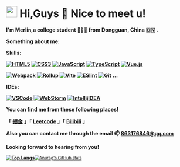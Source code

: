 <h1><img src="https://emojis.slackmojis.com/emojis/images/1531849430/4246/blob-sunglasses.gif?1531849430" width="30"/>  Hi,Guys 👋 Nice to meet u!</h1>

**I'm Merlin,a college student 👨🏻‍🎓 from Dongguan, China 🇨🇳  .**

**Something about me:**

**Skills:**

**[![HTML5](https://camo.githubusercontent.com/9a7c8c4ee62739436a191706be9f786a813dc377ce778522da198cb94874dc22/68747470733a2f2f696d672e736869656c64732e696f2f62616467652f2d48544d4c352d2532334534344432373f7374796c653d666c61742d737175617265266c6f676f3d68746d6c35266c6f676f436f6c6f723d666666666666)](https://camo.githubusercontent.com/9a7c8c4ee62739436a191706be9f786a813dc377ce778522da198cb94874dc22/68747470733a2f2f696d672e736869656c64732e696f2f62616467652f2d48544d4c352d2532334534344432373f7374796c653d666c61742d737175617265266c6f676f3d68746d6c35266c6f676f436f6c6f723d666666666666) [![CSS3](https://camo.githubusercontent.com/19d98ab99fe0a1a5c00ef27920be3ada8548f2476877db0598960ac2a5f8788d/68747470733a2f2f696d672e736869656c64732e696f2f62616467652f2d435353332d2532333135373242363f7374796c653d666c61742d737175617265266c6f676f3d63737333)](https://camo.githubusercontent.com/19d98ab99fe0a1a5c00ef27920be3ada8548f2476877db0598960ac2a5f8788d/68747470733a2f2f696d672e736869656c64732e696f2f62616467652f2d435353332d2532333135373242363f7374796c653d666c61742d737175617265266c6f676f3d63737333) [![JavaScript](https://camo.githubusercontent.com/a1309b252e82434062012a8073fa9fc1416a96289b7ca11555577b9fbe1cf03e/68747470733a2f2f696d672e736869656c64732e696f2f62616467652f2d4a6176615363726970742d2532334637444631433f7374796c653d666c61742d737175617265266c6f676f3d6a617661736372697074266c6f676f436f6c6f723d303030303030266c6162656c436f6c6f723d25323346374446314326636f6c6f723d253233464643453541)](https://camo.githubusercontent.com/a1309b252e82434062012a8073fa9fc1416a96289b7ca11555577b9fbe1cf03e/68747470733a2f2f696d672e736869656c64732e696f2f62616467652f2d4a6176615363726970742d2532334637444631433f7374796c653d666c61742d737175617265266c6f676f3d6a617661736372697074266c6f676f436f6c6f723d303030303030266c6162656c436f6c6f723d25323346374446314326636f6c6f723d253233464643453541) [![TypeScript](https://camo.githubusercontent.com/d60afb008bc0bcde7ea8720637928cb02c0f9a6d795dad7382f688a17e7515de/68747470733a2f2f696d672e736869656c64732e696f2f62616467652f2d547970655363726970742d3030374143433f7374796c653d666c61742d737175617265266c6f676f3d74797065736372697074266c6f676f436f6c6f723d7768697465)](https://camo.githubusercontent.com/d60afb008bc0bcde7ea8720637928cb02c0f9a6d795dad7382f688a17e7515de/68747470733a2f2f696d672e736869656c64732e696f2f62616467652f2d547970655363726970742d3030374143433f7374796c653d666c61742d737175617265266c6f676f3d74797065736372697074266c6f676f436f6c6f723d7768697465) [![Vue.js](https://camo.githubusercontent.com/92dce0dff7b0a18f12fc3e00e63355c99cfd7f0cc53fb9bd536aaa4b8b7fc3a2/68747470733a2f2f696d672e736869656c64732e696f2f62616467652f2d5675652e6a732d2532333263336535303f7374796c653d666c61742d737175617265266c6f676f3d767565646f746a73)](https://camo.githubusercontent.com/92dce0dff7b0a18f12fc3e00e63355c99cfd7f0cc53fb9bd536aaa4b8b7fc3a2/68747470733a2f2f696d672e736869656c64732e696f2f62616467652f2d5675652e6a732d2532333263336535303f7374796c653d666c61742d737175617265266c6f676f3d767565646f746a73)**

**[![Webpack](https://camo.githubusercontent.com/642e843f9aa33ce2969085744bf1eebf22d91f28c3c3cca8f545e9ebcdef83cf/68747470733a2f2f696d672e736869656c64732e696f2f62616467652f2d5765627061636b2d2532333243334134323f7374796c653d666c61742d737175617265266c6f676f3d7765627061636b)](https://camo.githubusercontent.com/642e843f9aa33ce2969085744bf1eebf22d91f28c3c3cca8f545e9ebcdef83cf/68747470733a2f2f696d672e736869656c64732e696f2f62616467652f2d5765627061636b2d2532333243334134323f7374796c653d666c61742d737175617265266c6f676f3d7765627061636b) [![Rollup](https://camo.githubusercontent.com/e5bdad15aff4d619b962732d60cea918dc7dbaa498a6f4b988707ba556eba38d/68747470733a2f2f696d672e736869656c64732e696f2f62616467652f2d526f6c6c75702d2532334543344133463f7374796c653d666c61742d737175617265266c6f676f3d726f6c6c7570646f746a73266c6f676f436f6c6f723d666666666666)](https://camo.githubusercontent.com/e5bdad15aff4d619b962732d60cea918dc7dbaa498a6f4b988707ba556eba38d/68747470733a2f2f696d672e736869656c64732e696f2f62616467652f2d526f6c6c75702d2532334543344133463f7374796c653d666c61742d737175617265266c6f676f3d726f6c6c7570646f746a73266c6f676f436f6c6f723d666666666666) [![Vite](https://camo.githubusercontent.com/5416db96270644b1fbec4708892a752ab7545c12c996ca0ae980c80eeec1eae2/68747470733a2f2f696d672e736869656c64732e696f2f62616467652f2d566974652d2532333634364346463f7374796c653d666c61742d737175617265266c6f676f3d76697465266c6f676f436f6c6f723d666666666666)](https://camo.githubusercontent.com/5416db96270644b1fbec4708892a752ab7545c12c996ca0ae980c80eeec1eae2/68747470733a2f2f696d672e736869656c64732e696f2f62616467652f2d566974652d2532333634364346463f7374796c653d666c61742d737175617265266c6f676f3d76697465266c6f676f436f6c6f723d666666666666) [![ESlint](https://camo.githubusercontent.com/01baed6fed681626e4afacc2fd8e49fa698e8952e3ee78a844020a6cffbabe0b/68747470733a2f2f696d672e736869656c64732e696f2f62616467652f2d45534c696e742d2532333442333243333f7374796c653d666c61742d737175617265266c6f676f3d65736c696e74)](https://camo.githubusercontent.com/01baed6fed681626e4afacc2fd8e49fa698e8952e3ee78a844020a6cffbabe0b/68747470733a2f2f696d672e736869656c64732e696f2f62616467652f2d45534c696e742d2532333442333243333f7374796c653d666c61742d737175617265266c6f676f3d65736c696e74) [![Git](https://camo.githubusercontent.com/c5d0c3ab3bb7d56038dcfa868b056ed7b2bd119579bd4cf4d1123244adc74bca/68747470733a2f2f696d672e736869656c64732e696f2f62616467652f2d4769742d2532334630353033323f7374796c653d666c61742d737175617265266c6f676f3d676974266c6f676f436f6c6f723d253233666666666666)](https://camo.githubusercontent.com/c5d0c3ab3bb7d56038dcfa868b056ed7b2bd119579bd4cf4d1123244adc74bca/68747470733a2f2f696d672e736869656c64732e696f2f62616467652f2d4769742d2532334630353033323f7374796c653d666c61742d737175617265266c6f676f3d676974266c6f676f436f6c6f723d253233666666666666)**  **...**

**IDEs:**

**[![VSCode](https://camo.githubusercontent.com/f30491a1c341147136840d3ce75f7b97068782aad038cb52aad45ed2e6145c0b/68747470733a2f2f696d672e736869656c64732e696f2f62616467652f2d5653436f64652d3030303f266c6f676f3d56697375616c25323053747564696f253230436f6465266c6f676f436f6c6f723d303037414343)](https://camo.githubusercontent.com/f30491a1c341147136840d3ce75f7b97068782aad038cb52aad45ed2e6145c0b/68747470733a2f2f696d672e736869656c64732e696f2f62616467652f2d5653436f64652d3030303f266c6f676f3d56697375616c25323053747564696f253230436f6465266c6f676f436f6c6f723d303037414343) [![WebStorm](https://camo.githubusercontent.com/cc0037f5baf648b4dfd738cb83834210e79ae26b4dd621a0fb77834b5f5dabfd/68747470733a2f2f696d672e736869656c64732e696f2f62616467652f2d57656253746f726d2d3030303f266c6f676f3d57656273746f726d266c6f676f436f6c6f723d313739454443)](https://camo.githubusercontent.com/cc0037f5baf648b4dfd738cb83834210e79ae26b4dd621a0fb77834b5f5dabfd/68747470733a2f2f696d672e736869656c64732e696f2f62616467652f2d57656253746f726d2d3030303f266c6f676f3d57656273746f726d266c6f676f436f6c6f723d313739454443) [![IntellijIDEA](https://camo.githubusercontent.com/4a2bdc7c2d7af6ab733cf6c3f66384e92a481f29e7fe4fea48b664f0b7a674d7/68747470733a2f2f696d672e736869656c64732e696f2f62616467652f2d496e74656c6c696a253230494445412d3030303f266c6f676f3d57656273746f726d266c6f676f436f6c6f723d464334343446)](https://camo.githubusercontent.com/4a2bdc7c2d7af6ab733cf6c3f66384e92a481f29e7fe4fea48b664f0b7a674d7/68747470733a2f2f696d672e736869656c64732e696f2f62616467652f2d496e74656c6c696a253230494445412d3030303f266c6f676f3d57656273746f726d266c6f676f436f6c6f723d464334343446)**

**You can find me from these following places!**

**「 [掘金](https://juejin.cn/user/1847596772237719) 」「 [Leetcode](https://leetcode-cn.com/u/merlin218/) 」「 [Bilibili](https://space.bilibili.com/8227630) 」**

**Also you can contact me through the email 📫 863176846@qq.com**

**Looking forward to hearing from you!**

**[<img src="https://github-readme-stats.vercel.app/api/top-langs/?username=Merlin218&hide_border=true&layout=compact" alt="Top Langs" style="zoom:90%;" />](https://github.com/anuraghazra/github-readme-stats)**[<img src="https://github-readme-stats.vercel.app/api?username=Merlin218&theme=vue&hide_border=true&hide=contribs,prs&show_icons=true" alt="Anurag's GitHub stats" style="zoom:80%;" />](https://github.com/anuraghazra/github-readme-stats)

